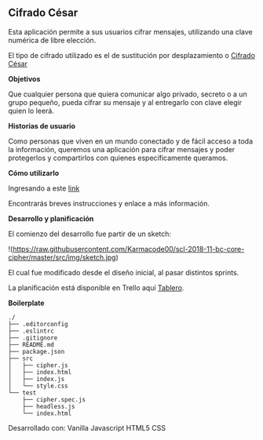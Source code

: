 ## **Cifrado César**

Esta aplicación permite a sus usuarios cifrar mensajes, utilizando una clave numérica de libre elección.

El tipo de cifrado utilizado es el de sustitución por desplazamiento o [Cifrado César](https://es.wikipedia.org/wiki/Cifrado_C%C3%A9sar)

**Objetivos**

Que cualquier persona que quiera comunicar algo privado, secreto o a un grupo pequeño, pueda cifrar su mensaje y al entregarlo con clave elegir quien lo leerá.

**Historias de usuario**

Como personas que viven en un mundo conectado y de fácil acceso a toda la información, queremos una aplicación para cifrar mensajes y poder protegerlos y compartirlos con quienes específicamente queramos.

**Cómo utilizarlo**

Ingresando a este [link](https://karmacode00.github.io/scl-2018-11-bc-core-cipher/)

Encontrarás breves instrucciones y enlace a más información.

**Desarrollo y planificación**

El comienzo del desarrollo fue  partir de un sketch:

!(https://raw.githubusercontent.com/Karmacode00/scl-2018-11-bc-core-cipher/master/src/img/sketch.jpg)

El cual fue modificado desde el diseño inicial, al pasar distintos sprints.

La planificación está disponible en Trello aquí [Tablero](https://trello.com/b/QZjHPSmU).

**Boilerplate**

```text
./
├── .editorconfig
├── .eslintrc
├── .gitignore
├── README.md
├── package.json
├── src
│   ├── cipher.js
│   ├── index.html
│   ├── index.js
│   └── style.css
└── test
    ├── cipher.spec.js
    ├── headless.js
    └── index.html
```
Desarrollado con:
Vanilla Javascript
HTML5
CSS

